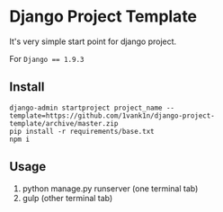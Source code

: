 # Django Project Template

It's very simple start point for django project.

For `Django == 1.9.3`

## Install

	django-admin startproject project_name --template=https://github.com/1vank1n/django-project-template/archive/master.zip
	pip install -r requirements/base.txt
	npm i

## Usage

1. python manage.py runserver (one terminal tab)
2. gulp (other terminal tab)
